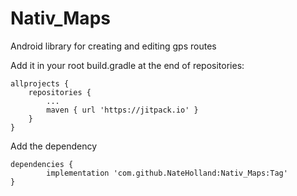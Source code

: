 # Nativ_Maps
Android library for creating and editing gps routes

Add it in your root build.gradle at the end of repositories:

	allprojects {
		repositories {
			...
			maven { url 'https://jitpack.io' }
		}
	}

Add the dependency

	dependencies {
	        implementation 'com.github.NateHolland:Nativ_Maps:Tag'
	}
